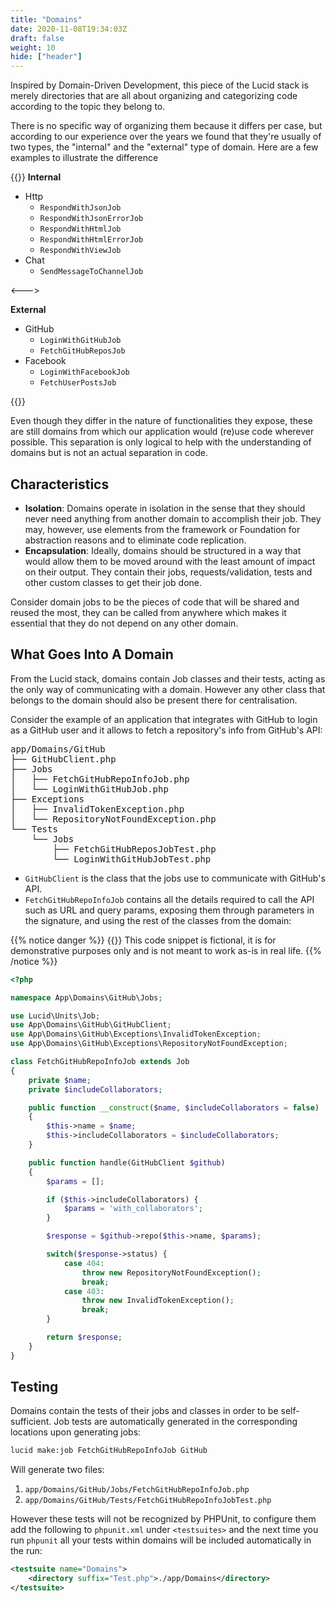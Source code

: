```yaml
---
title: "Domains"
date: 2020-11-08T19:34:03Z
draft: false
weight: 10
hide: ["header"]
---
```


Inspired by Domain-Driven Development, this piece of the Lucid stack is merely directories that are all about organizing and categorizing
code according to the topic they belong to.

There is no specific way of organizing them because it differs per case, but according to our experience over
the years we found that they're usually of two types, the "internal" and the "external" type of domain. Here are a few examples
to illustrate the difference

{{<columns>}}
**Internal**

- Http
    - `RespondWithJsonJob`
    - `RespondWithJsonErrorJob`
    - `RespondWithHtmlJob`
    - `RespondWithHtmlErrorJob`
    - `RespondWithViewJob`
- Chat
    - `SendMessageToChannelJob`

<--->

**External**

- GitHub
    - `LoginWithGitHubJob`
    - `FetchGitHubReposJob`
- Facebook
    - `LoginWithFacebookJob`
    - `FetchUserPostsJob`

{{</columns>}}

Even though they differ in the nature of functionalities they expose, these are still domains from which our application would
(re)use code wherever possible. This separation is only logical to help with the understanding of domains but is not an actual
separation in code.

## Characteristics

- **Isolation**: Domains operate in isolation in the sense that they should never need anything from another domain to accomplish their job.
They may, however, use elements from the framework or Foundation for abstraction reasons and to eliminate code replication.
- **Encapsulation**: Ideally, domains should be structured in a way that would allow them to be moved around with the least amount
of impact on their output. They contain their jobs, requests/validation, tests and other custom classes to get their job done.

Consider domain jobs to be the pieces of code that will be shared and reused the most, they can be called from anywhere
which makes it essential that they do not depend on any other domain.

## What Goes Into A Domain

From the Lucid stack, domains contain Job classes and their tests, acting as the only way of communicating with a domain.
However any other class that belongs to the domain should also be present there for centralisation.

Consider the example of an application that integrates with GitHub to login as a GitHub user and
it allows to fetch a repository's info from GitHub's API:

<pre>
app/Domains/GitHub
├── GitHubClient.php
├── Jobs
│   ├── FetchGitHubRepoInfoJob.php
│   └── LoginWithGitHubJob.php
├── Exceptions
│   ├── InvalidTokenException.php
│   └── RepositoryNotFoundException.php
└── Tests
    └── Jobs
        ├── FetchGitHubReposJobTest.php
        └── LoginWithGitHubJobTest.php
</pre>

- `GitHubClient` is the class that the jobs use to communicate with GitHub's API.
- `FetchGitHubRepoInfoJob` contains all the details required to call the API such as URL and query params,
exposing them through parameters in the signature, and using the rest of the classes from the domain:

{{% notice danger %}}
{{<icon name="fa-exclamation-triangle">}}&nbsp;This code snippet is fictional, it is for demonstrative purposes only and is not meant to work as-is in real life.
{{% /notice %}}
```php
<?php

namespace App\Domains\GitHub\Jobs;

use Lucid\Units\Job;
use App\Domains\GitHub\GitHubClient;
use App\Domains\GitHub\Exceptions\InvalidTokenException;
use App\Domains\GitHub\Exceptions\RepositoryNotFoundException;

class FetchGitHubRepoInfoJob extends Job
{
    private $name;
    private $includeCollaborators;

    public function __construct($name, $includeCollaborators = false)
    {
        $this->name = $name;
        $this->includeCollaborators = $includeCollaborators;
    }

    public function handle(GitHubClient $github)
    {
        $params = [];

        if ($this->includeCollaborators) {
            $params = 'with_collaborators';
        }

        $response = $github->repo($this->name, $params);

        switch($response->status) {
            case 404:
                throw new RepositoryNotFoundException();
                break;
            case 403:
                throw new InvalidTokenException();
                break;
        }

        return $response;
    }
}
```

## Testing

Domains contain the tests of their jobs and classes in order to be self-sufficient. Job tests are automatically generated
in the corresponding locations upon generating jobs:

```bash
lucid make:job FetchGitHubRepoInfoJob GitHub
```

Will generate two files:
1. `app/Domains/GitHub/Jobs/FetchGitHubRepoInfoJob.php`
2. `app/Domains/GitHub/Tests/FetchGitHubRepoInfoJobTest.php`

However these tests will not be recognized by PHPUnit, to configure them add the following to `phpunit.xml` under `<testsuites>`
and the next time you run `phpunit` all your tests within domains will be included automatically in the run:

```xml
<testsuite name="Domains">
    <directory suffix="Test.php">./app/Domains</directory>
</testsuite>
```
